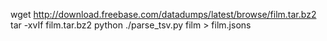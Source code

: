 wget http://download.freebase.com/datadumps/latest/browse/film.tar.bz2
tar -xvIf film.tar.bz2
python ./parse_tsv.py film > film.jsons

